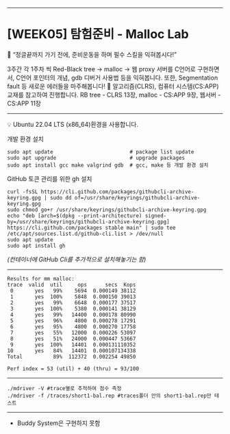 ***********
# [WEEK05] 탐험준비 - Malloc Lab
📢 “정글끝까지 가기 전에, 준비운동을 하며 필수 스킬을 익혀봅시다!”

3주간 각 1주차 씩 Red-Black tree → malloc → 웹 proxy 서버를 C언어로 구현하면서, C언어 포인터의 개념, gdb 디버거 사용법 등을 익혀봅니다. 또한, Segmentation fault 등 새로운 에러들을 마주해봅니다! 🙂
알고리즘(CLRS), 컴퓨터 시스템(CS:APP) 교재를 참고하여 진행합니다.
RB tree - CLRS 13장, malloc - CS:APP 9장, 웹서버 - CS:APP 11장

***********
💡 Ubuntu 22.04 LTS (x86_64)환경을 사용합니다.

개발 환경 설치
```ubuntu
sudo apt update                         # package list update
sudo apt upgrade                        # upgrade packages
sudo apt install gcc make valgrind gdb  # gcc, make 등 개발 환경 설치
```

GitHub 토큰 관리를 위한 gh 설치 
```
curl -fsSL https://cli.github.com/packages/githubcli-archive-keyring.gpg | sudo dd of=/usr/share/keyrings/githubcli-archive-keyring.gpg
sudo chmod go+r /usr/share/keyrings/githubcli-archive-keyring.gpg
echo "deb [arch=$(dpkg --print-architecture) signed-by=/usr/share/keyrings/githubcli-archive-keyring.gpg] https://cli.github.com/packages stable main" | sudo tee /etc/apt/sources.list.d/github-cli.list > /dev/null
sudo apt update
sudo apt install gh
```
*(컨테이너에 GitHub Cli를 추가적으로 설치해놓기는 함)*

**********************************

```
Results for mm malloc:
trace  valid  util     ops      secs  Kops
 0       yes   99%    5694  0.000149 38112
 1       yes  100%    5848  0.000150 39013
 2       yes   99%    6648  0.000177 37517
 3       yes  100%    5380  0.000141 38129
 4       yes   99%   14400  0.000178 80990
 5       yes   96%    4800  0.000278 17291
 6       yes   95%    4800  0.000270 17758
 7       yes   55%   12000  0.000226 53097
 8       yes   51%   24000  0.000447 53667
 9       yes  100%   14401  0.000131110352
10       yes   84%   14401  0.000107134338
Total          89%  112372  0.002254 49850

Perf index = 53 (util) + 40 (thru) = 93/100
```

**********************************
```
./mdriver -V #trace별로 추적하여 점수 측정
./mdriver -f /traces/short1-bal.rep #traces폴더 안의 short1-bal.rep만 테스트
```
**********************************

* Buddy System은 구현하지 못함
